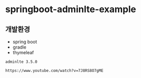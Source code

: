 # springboot-adminlte-example

## 개발환경
- spring boot
- gradle
- thymeleaf

`adminlte 3.5.0`

`https://www.youtube.com/watch?v=7J8RS8O7gME`